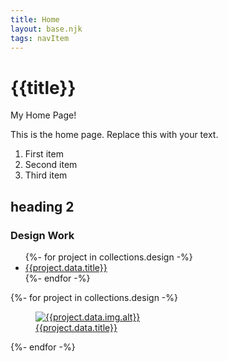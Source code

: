 ```yaml
---
title: Home
layout: base.njk
tags: navItem
---
```

# {{title}}

My Home Page!

This is the home page. Replace this with your text.

1. First item
2. Second item
3. Third item

## heading 2

### Design Work

<ul>
    {%- for project in collections.design -%}
    <li><a href="{{project.url}}">{{project.data.title}}</a></li>
    {%- endfor -%}
</ul>

<div class="projects">
{%- for project in collections.design -%}
<figure class="project"><a href="{{project.url}}"><img src="/images/{{project.data.img.src}}" alt="{{project.data.img.alt}}"></a>
    <figcaption><a href="{{project.url}}">{{project.data.title}}</a></figcaption>
    </figure>
{%- endfor -%}
</div>

